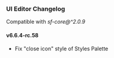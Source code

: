 ### UI Editor Changelog

Compatible with *sf-core@^2.0.9*

#### v6.6.4-rc.58

- Fix "close icon" style of Styles Palette
